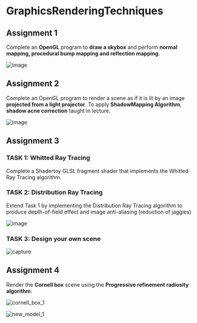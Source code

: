 # GraphicsRenderingTechniques
## Assignment 1
Complete an <b>OpenGL</b> program to <b>draw a skybox</b> and perform <b>normal mapping,
procedural bump mapping and reflection mapping</b>. 

![image](https://github.com/NicsunXnus/GraphicsRenderingTechniques/assets/77189033/b00a7c99-410b-4ee7-9eb7-508a56786da8)

## Assignment 2
Complete an OpenGL program to render a scene as if it is lit by an image <b>projected from
a light projector</b>. To apply <b>ShadowMapping Algorithm</b>, <b>shadow acne correction</b> taught in lecture.

![image](https://github.com/NicsunXnus/GraphicsRenderingTechniques/assets/77189033/fe2ebe04-cef1-4c3b-855f-b8a0257cb784)

## Assignment 3
### TASK 1: Whitted Ray Tracing

Complete a Shadertoy GLSL fragment shader that implements the Whitted Ray Tracing
algorithm. 

### TASK 2: Distribution Ray Tracing

Extend Task 1 by implementing the Distribution Ray Tracing algorithm
to produce depth-of-field effect and image anti-aliasing (reduction of jaggies)

![image](https://github.com/NicsunXnus/GraphicsRenderingTechniques/assets/77189033/f0209bbd-4091-406d-95be-d066826ef42b)

### TASK 3: Design your own scene
![capture](https://github.com/NicsunXnus/GraphicsRenderingTechniques/assets/77189033/00033fb2-a0f0-47a6-b2ab-d2daab60e8df)

## Assignment 4
Render the <b>Cornell box</b> scene using the <b>Progressive refinement radiosity
algorithm</b>.

![cornell_box_1](https://github.com/NicsunXnus/GraphicsRenderingTechniques/assets/77189033/41f19a00-b0a7-41e9-ba05-32fddfdb2c4d)

![new_model_1](https://github.com/NicsunXnus/GraphicsRenderingTechniques/assets/77189033/f9bf5a85-84fa-4527-b394-a6deab3dbbd9)
